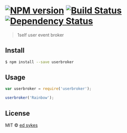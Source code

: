 #  [![NPM version][npm-image]][npm-url] [![Build Status][travis-image]][travis-url] [![Dependency Status][daviddm-image]][daviddm-url]

> 1self user event broker


## Install

```sh
$ npm install --save userbroker
```
 

## Usage

```js
var userbroker = require('userbroker');

userbroker('Rainbow');
```


## License

MIT © [ed sykes]()


[npm-image]: https://badge.fury.io/js/userbroker.svg
[npm-url]: https://npmjs.org/package/userbroker
[travis-image]: https://travis-ci.org/edsykes/userbroker.svg?branch=master
[travis-url]: https://travis-ci.org/edsykes/userbroker
[daviddm-image]: https://david-dm.org/edsykes/userbroker.svg?theme=shields.io
[daviddm-url]: https://david-dm.org/edsykes/userbroker
